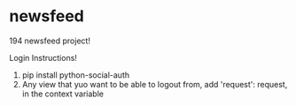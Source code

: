 newsfeed
========

194 newsfeed project!


Login Instructions!

1) pip install python-social-auth
2) Any view that yuo want to be able to logout from, add 'request': request, in the context variable
